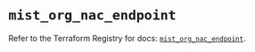 # `mist_org_nac_endpoint`

Refer to the Terraform Registry for docs: [`mist_org_nac_endpoint`](https://registry.terraform.io/providers/juniper/mist/0.6.0/docs/resources/org_nac_endpoint).
